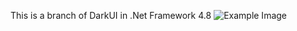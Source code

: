 This is a branch of DarkUI in .Net Framework 4.8
![Example Image](/images/example.png "Example Image Title")
